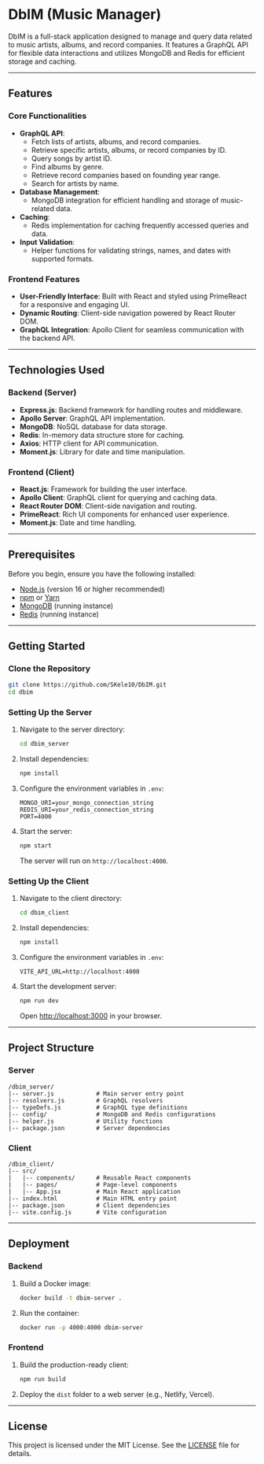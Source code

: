 
# DbIM (Music Manager)

DbIM is a full-stack application designed to manage and query data related to music artists, albums, and record companies. It features a GraphQL API for flexible data interactions and utilizes MongoDB and Redis for efficient storage and caching.

---

## Features

### Core Functionalities
- **GraphQL API**: 
  - Fetch lists of artists, albums, and record companies.
  - Retrieve specific artists, albums, or record companies by ID.
  - Query songs by artist ID.
  - Find albums by genre.
  - Retrieve record companies based on founding year range.
  - Search for artists by name.
- **Database Management**: 
  - MongoDB integration for efficient handling and storage of music-related data.
- **Caching**: 
  - Redis implementation for caching frequently accessed queries and data.
- **Input Validation**: 
  - Helper functions for validating strings, names, and dates with supported formats.

### Frontend Features
- **User-Friendly Interface**: Built with React and styled using PrimeReact for a responsive and engaging UI.
- **Dynamic Routing**: Client-side navigation powered by React Router DOM.
- **GraphQL Integration**: Apollo Client for seamless communication with the backend API.

---

## Technologies Used

### Backend (Server)
- **Express.js**: Backend framework for handling routes and middleware.
- **Apollo Server**: GraphQL API implementation.
- **MongoDB**: NoSQL database for data storage.
- **Redis**: In-memory data structure store for caching.
- **Axios**: HTTP client for API communication.
- **Moment.js**: Library for date and time manipulation.

### Frontend (Client)
- **React.js**: Framework for building the user interface.
- **Apollo Client**: GraphQL client for querying and caching data.
- **React Router DOM**: Client-side navigation and routing.
- **PrimeReact**: Rich UI components for enhanced user experience.
- **Moment.js**: Date and time handling.

---

## Prerequisites

Before you begin, ensure you have the following installed:
- [Node.js](https://nodejs.org/) (version 16 or higher recommended)
- [npm](https://www.npmjs.com/) or [Yarn](https://yarnpkg.com/)
- [MongoDB](https://www.mongodb.com/) (running instance)
- [Redis](https://redis.io/) (running instance)

---

## Getting Started

### Clone the Repository
```bash
git clone https://github.com/SKele10/DbIM.git
cd dbim
```

### Setting Up the Server
1. Navigate to the server directory:
   ```bash
   cd dbim_server
   ```
2. Install dependencies:
   ```bash
   npm install
   ```
3. Configure the environment variables in `.env`:
   ```env
   MONGO_URI=your_mongo_connection_string
   REDIS_URI=your_redis_connection_string
   PORT=4000
   ```
4. Start the server:
   ```bash
   npm start
   ```
   The server will run on `http://localhost:4000`.

### Setting Up the Client
1. Navigate to the client directory:
   ```bash
   cd dbim_client
   ```
2. Install dependencies:
   ```bash
   npm install
   ```
3. Configure the environment variables in `.env`:
   ```env
   VITE_API_URL=http://localhost:4000
   ```
4. Start the development server:
   ```bash
   npm run dev
   ```
   Open [http://localhost:3000](http://localhost:3000) in your browser.

---

## Project Structure

### Server
```
/dbim_server/
|-- server.js            # Main server entry point
|-- resolvers.js         # GraphQL resolvers
|-- typeDefs.js          # GraphQL type definitions
|-- config/              # MongoDB and Redis configurations
|-- helper.js            # Utility functions
|-- package.json         # Server dependencies
```

### Client
```
/dbim_client/
|-- src/
|   |-- components/      # Reusable React components
|   |-- pages/           # Page-level components
|   |-- App.jsx          # Main React application
|-- index.html           # Main HTML entry point
|-- package.json         # Client dependencies
|-- vite.config.js       # Vite configuration
```

---

## Deployment

### Backend
1. Build a Docker image:
   ```bash
   docker build -t dbim-server .
   ```
2. Run the container:
   ```bash
   docker run -p 4000:4000 dbim-server
   ```

### Frontend
1. Build the production-ready client:
   ```bash
   npm run build
   ```
2. Deploy the `dist` folder to a web server (e.g., Netlify, Vercel).

---

## License

This project is licensed under the MIT License. See the [LICENSE](./LICENSE) file for details.
